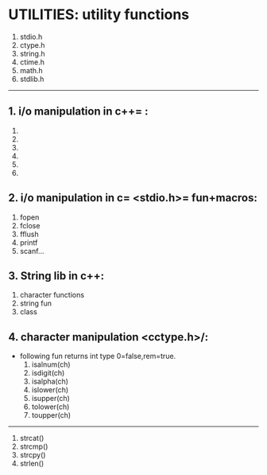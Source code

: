 # UTILITIES: utility functions

1. stdio.h
2. ctype.h
3. string.h
4. ctime.h
5. math.h
6. stdlib.h
-------------------------------------
## 1. i/o manipulation in c++= <iostream>:

1. **<ios>**
2. **<istream>**
3. **<ostream>**
4. **<iostream>**
5. **<fstream>**
6. **<stream>**

## 2. i/o manipulation in c= <stdio.h>= fun+macros: 

1. fopen 
2. fclose
3. fflush
4. printf
5. scanf...


## 3. String lib in c++:

1. <cctype> character functions
2. <cstring> string fun
3. <string> class


## 4. character manipulation <cctype.h>/<cctype>:

* following fun returns int type 0=false,rem=true.
    1. isalnum(ch)
    2. isdigit(ch)
    3. isalpha(ch)
    4. islower(ch)
    5. isupper(ch)
    6. tolower(ch)
    7. toupper(ch)

-----------------

1. strcat()
2. strcmp()
3. strcpy()
4. strlen()
